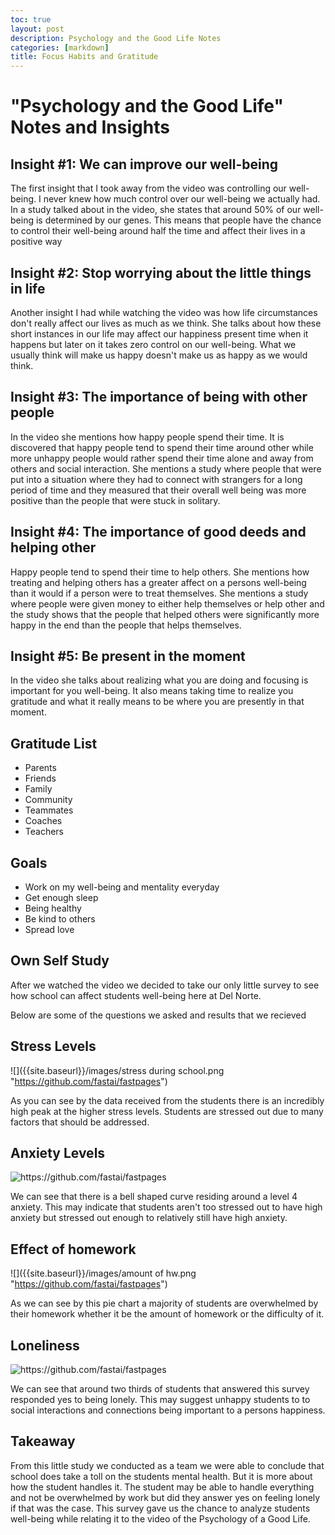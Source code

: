 ```yaml
---
toc: true
layout: post
description: Psychology and the Good Life Notes
categories: [markdown]
title: Focus Habits and Gratitude
---
```


# "Psychology and the Good Life" Notes and Insights

## Insight #1: We can improve our well-being
The first insight that I took away from the video was controlling our well-being. I never knew how much control over our well-being we actually had. In a study talked about in the video, she states that around 50% of our well-being is determined by our genes. This means that people have the chance to control their well-being around half the time and affect their lives in a positive way

## Insight #2: Stop worrying about the little things in life
Another insight I had while watching the video was how life circumstances don't really affect our lives as much as we think. She talks about how these short instances in our life may affect our happiness present time when it happens but later on it takes zero control on our well-being. What we usually think will make us happy doesn't make us as happy as we would think.

## Insight #3: The importance of being with other people
In the video she mentions how happy people spend their time. It is discovered that happy people tend to spend their time around other while more unhappy people would rather spend their time alone and away from others and social interaction. She mentions a study where people that were put into a situation where they had to connect with strangers for a long period of time and they measured that their overall well being was more positive than the people that were stuck in solitary.

## Insight #4: The importance of good deeds and helping other
Happy people tend to spend their time to help others. She mentions how treating and helping others has a greater affect on a persons well-being than it would if a person were to treat themselves. She mentions a study where people were given money to either help themselves or help other and the study shows that the people that helped others were significantly more happy in the end than the people that helps themselves.

## Insight #5: Be present in the moment
In the video she talks about realizing what you are doing and focusing is important for you well-being. It also means taking time to realize you gratitude and what it really means to be where you are presently in that moment.

## Gratitude List
- Parents
- Friends
- Family
- Community
- Teammates
- Coaches
- Teachers

## Goals
- Work on my well-being and mentality everyday
- Get enough sleep
- Being healthy
- Be kind to others
- Spread love

## Own Self Study

After we watched the video we decided to take our only little survey to see how school can affect students well-being here at Del Norte.

Below are some of the questions we asked and results that we recieved

## Stress Levels
![]({{site.baseurl}}/images/stress during school.png "https://github.com/fastai/fastpages")

As you can see by the data received from the students there is an incredibly high peak at the higher stress levels. Students are stressed out due to many factors that should be addressed.

## Anxiety Levels
![]({{site.baseurl}}/images/anxiety.png "https://github.com/fastai/fastpages")

We can see that there is a bell shaped curve residing around a level 4 anxiety. This may indicate that students aren't too stressed out to have high anxiety but stressed out enough to relatively still have high anxiety.

## Effect of homework
![]({{site.baseurl}}/images/amount of hw.png "https://github.com/fastai/fastpages")

As we can see by this pie chart a majority of students are overwhelmed by their homework whether it be the amount of homework or the difficulty of it.

## Loneliness
![]({{site.baseurl}}/images/lonely.png "https://github.com/fastai/fastpages")

We can see that around two thirds of students that answered this survey responded yes to being lonely. This may suggest unhappy students to to social interactions and connections being important to a persons happiness.

## Takeaway

From this little study we conducted as a team we were able to conclude that school does take a toll on the students mental health. But it is more about how the student handles it. The student may be able to handle everything and not be overwhelmed by work but did they answer yes on feeling lonely if that was the case. This survey gave us the chance to analyze students well-being while relating it to the video of the Psychology of a Good Life.



